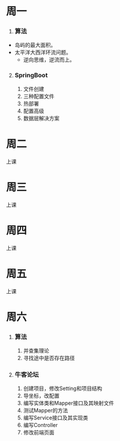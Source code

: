 # 周一

1.  ### 算法

   * 岛屿的最大面积。
   * 太平洋大西洋环流问题。
     * 逆向思维，逆流而上。

2. ### SpringBoot

   1. 文件创建
   2. 三种配置文件
   3. 热部署
   4. 配置高级
   5. 数据层解决方案

# 周二

上课

# 周三

上课

# 周四

上课

# 周五

上课

# 周六

1. ### 算法

   1. 并查集理论
   2. 寻找途中是否存在路径

2. ### 牛客论坛

   1. 创建项目，修改Setting和项目结构
   2. 导坐标，改配置
   3. 编写实体类和Mapper接口及其映射文件
   4. 测试Mapper的方法
   5. 编写Service接口及其实现类
   6. 编写Controller
   7. 修改前端页面